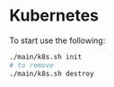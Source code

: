 # Kubernetes


To start use the following:

```bash
./main/k8s.sh init
# to remove
./main/k8s.sh destroy
```
